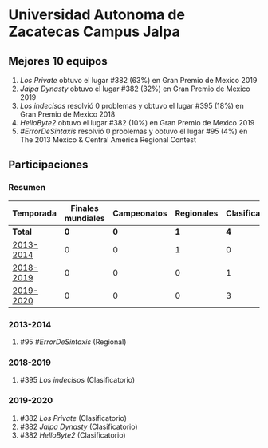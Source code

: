 # Universidad Autonoma de Zacatecas Campus Jalpa

## Mejores 10 equipos

1. _Los Private_ obtuvo el lugar #382 (63%) en Gran Premio de Mexico 2019
1. _Jalpa Dynasty_ obtuvo el lugar #382 (32%) en Gran Premio de Mexico 2019
1. _Los indecisos_ resolvió 0 problemas y obtuvo el lugar #395 (18%) en Gran Premio de Mexico 2018
1. _HelloByte2_ obtuvo el lugar #382 (10%) en Gran Premio de Mexico 2019
1. _#ErrorDeSintaxis_ resolvió 0 problemas y obtuvo el lugar #95 (4%) en The 2013 Mexico & Central America Regional Contest

## Participaciones

### Resumen

| Temporada | Finales mundiales | Campeonatos | Regionales | Clasificatorios | Equipos |
| --- | --- | --- | --- | --- | --- |
| **Total** | **0** | **0** | **1** | **4** | **5** |
| [2013-2014](#2013-2014) | 0 | 0 | 1 | 0 | 1 |
| [2018-2019](#2018-2019) | 0 | 0 | 0 | 1 | 1 |
| [2019-2020](#2019-2020) | 0 | 0 | 0 | 3 | 3 |

### 2013-2014

1. #95 _#ErrorDeSintaxis_ (Regional)

### 2018-2019

1. #395 _Los indecisos_ (Clasificatorio)

### 2019-2020

1. #382 _Los Private_ (Clasificatorio)
1. #382 _Jalpa Dynasty_ (Clasificatorio)
1. #382 _HelloByte2_ (Clasificatorio)



